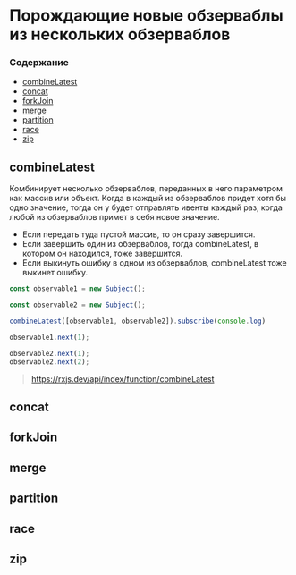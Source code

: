 # Порождающие новые обзерваблы из нескольких обзерваблов

### Содержание

* [combineLatest](#combinelatest)
* [concat](#concat)
* [forkJoin](#forkjoin)
* [merge](#merge)
* [partition](#partition)
* [race](#race)
* [zip](#zip)

## combineLatest

Комбинирует несколько обзерваблов, переданных в него параметром как массив или объект. Когда в каждый из обзерваблов придет хотя бы одно значение, тогда он у будет отправлять ивенты каждый раз, когда любой из обзерваблов примет в себя новое значение.

* Если передать туда пустой массив, то он сразу завершится.
* Если завершить один из обзерваблов, тогда combineLatest, в котором он находился, тоже завершится.
* Если выкинуть ошибку в одном из обзерваблов, combineLatest тоже выкинет ошибку.

```js
const observable1 = new Subject();

const observable2 = new Subject();

combineLatest([observable1, observable2]).subscribe(console.log)

observable1.next(1);

observable2.next(1);
observable2.next(2);

```

> https://rxjs.dev/api/index/function/combineLatest

## concat

## forkJoin

## merge

## partition

## race

## zip
